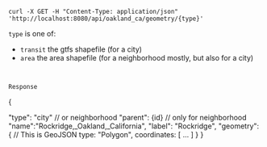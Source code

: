 ```
curl -X GET -H "Content-Type: application/json" 'http://localhost:8080/api/oakland_ca/geometry/{type}'
```
`type` is one of:
* `transit` the gtfs shapefile (for a city)
* `area` the area shapefile (for a neighborhood mostly, but also for a city)
```


Response
```
{
  
  "type": "city" // or neighborhood
  "parent": {id} // only for neighborhood
  "name":"Rockridge,_Oakland,_California",
  "label": "Rockridge",
  "geometry": { // This is GeoJSON
    type: "Polygon",
    coordinates: [
      ...
    ]
  }
}